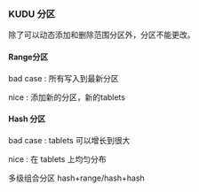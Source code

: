 ### KUDU 分区

除了可以动态添加和删除范围分区外，分区不能更改。

#### Range分区

bad case :  所有写入到最新分区	

nice :  添加新的分区，新的tablets

#### Hash 分区

bad case : tablets 可以增长到很大

nice : 在 tablets 上均匀分布


多级组合分区  hash+range/hash+hash 
